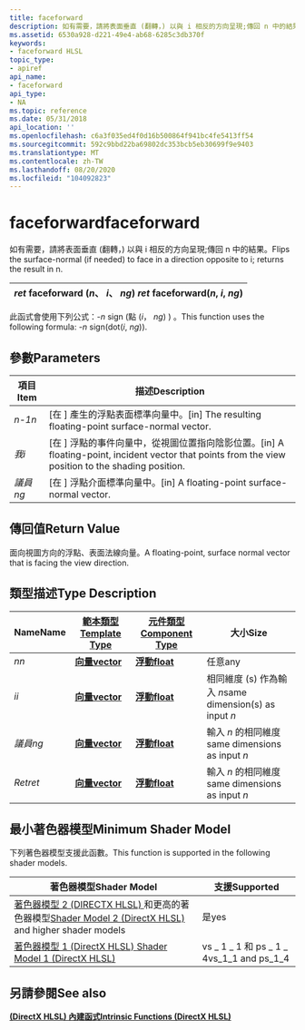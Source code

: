 ```yaml
---
title: faceforward
description: 如有需要，請將表面垂直 (翻轉，) 以與 i 相反的方向呈現;傳回 n 中的結果。
ms.assetid: 6530a928-d221-49e4-ab68-6285c3db370f
keywords:
- faceforward HLSL
topic_type:
- apiref
api_name:
- faceforward
api_type:
- NA
ms.topic: reference
ms.date: 05/31/2018
api_location: ''
ms.openlocfilehash: c6a3f035ed4f0d16b500864f941bc4fe5413ff54
ms.sourcegitcommit: 592c9bbd22ba69802dc353bcb5eb30699f9e9403
ms.translationtype: MT
ms.contentlocale: zh-TW
ms.lasthandoff: 08/20/2020
ms.locfileid: "104092823"
---
```

# <a name="faceforward"></a><span data-ttu-id="8fd09-104">faceforward</span><span class="sxs-lookup"><span data-stu-id="8fd09-104">faceforward</span></span>

<span data-ttu-id="8fd09-105">如有需要，請將表面垂直 (翻轉，) 以與 i 相反的方向呈現;傳回 n 中的結果。</span><span class="sxs-lookup"><span data-stu-id="8fd09-105">Flips the surface-normal (if needed) to face in a direction opposite to i; returns the result in n.</span></span>



| <span data-ttu-id="8fd09-106">*ret* faceforward (*n*、 *i*、 *ng*) </span><span class="sxs-lookup"><span data-stu-id="8fd09-106">*ret* faceforward(*n*, *i*, *ng*)</span></span> |
|-----------------------------------|



 

<span data-ttu-id="8fd09-107">此函式會使用下列公式：-*n*  sign (點 (*i*， *ng*) ) 。</span><span class="sxs-lookup"><span data-stu-id="8fd09-107">This function uses the following formula: -*n*  sign(dot(*i*, *ng*)).</span></span>

## <a name="parameters"></a><span data-ttu-id="8fd09-108">參數</span><span class="sxs-lookup"><span data-stu-id="8fd09-108">Parameters</span></span>



| <span data-ttu-id="8fd09-109">項目</span><span class="sxs-lookup"><span data-stu-id="8fd09-109">Item</span></span>                                                      | <span data-ttu-id="8fd09-110">描述</span><span class="sxs-lookup"><span data-stu-id="8fd09-110">Description</span></span>                                                                                                     |
|-----------------------------------------------------------|-----------------------------------------------------------------------------------------------------------------|
| <span data-ttu-id="8fd09-111"><span id="n"></span><span id="N"></span>*n-1*</span><span class="sxs-lookup"><span data-stu-id="8fd09-111"><span id="n"></span><span id="N"></span>*n*</span></span><br/>    | <span data-ttu-id="8fd09-112">\[在 \] 產生的浮點表面標準向量中。</span><span class="sxs-lookup"><span data-stu-id="8fd09-112">\[in\] The resulting floating-point surface-normal vector.</span></span><br/>                                           |
| <span data-ttu-id="8fd09-113"><span id="i"></span><span id="I"></span>*我*</span><span class="sxs-lookup"><span data-stu-id="8fd09-113"><span id="i"></span><span id="I"></span>*i*</span></span><br/>    | <span data-ttu-id="8fd09-114">\[在 \] 浮點的事件向量中，從視圖位置指向陰影位置。</span><span class="sxs-lookup"><span data-stu-id="8fd09-114">\[in\] A floating-point, incident vector that points from the view position to the shading position.</span></span><br/> |
| <span data-ttu-id="8fd09-115"><span id="ng"></span><span id="NG"></span>*議員*</span><span class="sxs-lookup"><span data-stu-id="8fd09-115"><span id="ng"></span><span id="NG"></span>*ng*</span></span><br/> | <span data-ttu-id="8fd09-116">\[在 \] 浮點介面標準向量中。</span><span class="sxs-lookup"><span data-stu-id="8fd09-116">\[in\] A floating-point surface-normal vector.</span></span><br/>                                                       |



 

## <a name="return-value"></a><span data-ttu-id="8fd09-117">傳回值</span><span class="sxs-lookup"><span data-stu-id="8fd09-117">Return Value</span></span>

<span data-ttu-id="8fd09-118">面向視圖方向的浮點、表面法線向量。</span><span class="sxs-lookup"><span data-stu-id="8fd09-118">A floating-point, surface normal vector that is facing the view direction.</span></span>

## <a name="type-description"></a><span data-ttu-id="8fd09-119">類型描述</span><span class="sxs-lookup"><span data-stu-id="8fd09-119">Type Description</span></span>



| <span data-ttu-id="8fd09-120">Name</span><span class="sxs-lookup"><span data-stu-id="8fd09-120">Name</span></span>  | [<span data-ttu-id="8fd09-121">**範本類型**</span><span class="sxs-lookup"><span data-stu-id="8fd09-121">**Template Type**</span></span>](dx-graphics-hlsl-intrinsic-functions.md)                       | [<span data-ttu-id="8fd09-122">**元件類型**</span><span class="sxs-lookup"><span data-stu-id="8fd09-122">**Component Type**</span></span>](dx-graphics-hlsl-intrinsic-functions.md) | <span data-ttu-id="8fd09-123">大小</span><span class="sxs-lookup"><span data-stu-id="8fd09-123">Size</span></span>                           |
|-------|-------------------------------------------------------------------------------------|----------------------------------------------------------------|--------------------------------|
| <span data-ttu-id="8fd09-124">*n*</span><span class="sxs-lookup"><span data-stu-id="8fd09-124">*n*</span></span>   | [<span data-ttu-id="8fd09-125">**向量**</span><span class="sxs-lookup"><span data-stu-id="8fd09-125">**vector**</span></span>](dx-graphics-hlsl-intrinsic-functions.md) | [<span data-ttu-id="8fd09-126">**浮動**</span><span class="sxs-lookup"><span data-stu-id="8fd09-126">**float**</span></span>](/windows/desktop/WinProg/windows-data-types)                        | <span data-ttu-id="8fd09-127">任意</span><span class="sxs-lookup"><span data-stu-id="8fd09-127">any</span></span>                            |
| <span data-ttu-id="8fd09-128">*i*</span><span class="sxs-lookup"><span data-stu-id="8fd09-128">*i*</span></span>   | [<span data-ttu-id="8fd09-129">**向量**</span><span class="sxs-lookup"><span data-stu-id="8fd09-129">**vector**</span></span>](dx-graphics-hlsl-intrinsic-functions.md) | [<span data-ttu-id="8fd09-130">**浮動**</span><span class="sxs-lookup"><span data-stu-id="8fd09-130">**float**</span></span>](/windows/desktop/WinProg/windows-data-types)                        | <span data-ttu-id="8fd09-131">相同維度 (s) 作為輸入 *n*</span><span class="sxs-lookup"><span data-stu-id="8fd09-131">same dimension(s) as input *n*</span></span> |
| <span data-ttu-id="8fd09-132">*議員*</span><span class="sxs-lookup"><span data-stu-id="8fd09-132">*ng*</span></span>  | [<span data-ttu-id="8fd09-133">**向量**</span><span class="sxs-lookup"><span data-stu-id="8fd09-133">**vector**</span></span>](dx-graphics-hlsl-intrinsic-functions.md) | [<span data-ttu-id="8fd09-134">**浮動**</span><span class="sxs-lookup"><span data-stu-id="8fd09-134">**float**</span></span>](/windows/desktop/WinProg/windows-data-types)                        | <span data-ttu-id="8fd09-135">輸入 *n* 的相同維度</span><span class="sxs-lookup"><span data-stu-id="8fd09-135">same dimensions as input *n*</span></span>   |
| <span data-ttu-id="8fd09-136">*Ret*</span><span class="sxs-lookup"><span data-stu-id="8fd09-136">*ret*</span></span> | [<span data-ttu-id="8fd09-137">**向量**</span><span class="sxs-lookup"><span data-stu-id="8fd09-137">**vector**</span></span>](dx-graphics-hlsl-intrinsic-functions.md) | [<span data-ttu-id="8fd09-138">**浮動**</span><span class="sxs-lookup"><span data-stu-id="8fd09-138">**float**</span></span>](/windows/desktop/WinProg/windows-data-types)                        | <span data-ttu-id="8fd09-139">輸入 *n* 的相同維度</span><span class="sxs-lookup"><span data-stu-id="8fd09-139">same dimensions as input *n*</span></span>   |



 

## <a name="minimum-shader-model"></a><span data-ttu-id="8fd09-140">最小著色器模型</span><span class="sxs-lookup"><span data-stu-id="8fd09-140">Minimum Shader Model</span></span>

<span data-ttu-id="8fd09-141">下列著色器模型支援此函數。</span><span class="sxs-lookup"><span data-stu-id="8fd09-141">This function is supported in the following shader models.</span></span>



| <span data-ttu-id="8fd09-142">著色器模型</span><span class="sxs-lookup"><span data-stu-id="8fd09-142">Shader Model</span></span>                                                                       | <span data-ttu-id="8fd09-143">支援</span><span class="sxs-lookup"><span data-stu-id="8fd09-143">Supported</span></span>             |
|------------------------------------------------------------------------------------|-----------------------|
| <span data-ttu-id="8fd09-144">[著色器模型 2 (DIRECTX HLSL) ](dx-graphics-hlsl-sm2.md) 和更高的著色器模型</span><span class="sxs-lookup"><span data-stu-id="8fd09-144">[Shader Model 2 (DirectX HLSL)](dx-graphics-hlsl-sm2.md) and higher shader models</span></span> | <span data-ttu-id="8fd09-145">是</span><span class="sxs-lookup"><span data-stu-id="8fd09-145">yes</span></span>                   |
| [<span data-ttu-id="8fd09-146">著色器模型 1 (DirectX HLSL) </span><span class="sxs-lookup"><span data-stu-id="8fd09-146">Shader Model 1 (DirectX HLSL)</span></span>](dx-graphics-hlsl-sm1.md)                          | <span data-ttu-id="8fd09-147">vs \_ 1 \_ 1 和 ps \_ 1 \_ 4</span><span class="sxs-lookup"><span data-stu-id="8fd09-147">vs\_1\_1 and ps\_1\_4</span></span> |



 

## <a name="see-also"></a><span data-ttu-id="8fd09-148">另請參閱</span><span class="sxs-lookup"><span data-stu-id="8fd09-148">See also</span></span>

<dl> <dt>

[<span data-ttu-id="8fd09-149">**(DirectX HLSL) 內建函式**</span><span class="sxs-lookup"><span data-stu-id="8fd09-149">**Intrinsic Functions (DirectX HLSL)**</span></span>](dx-graphics-hlsl-intrinsic-functions.md)
</dt> </dl>

 


